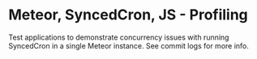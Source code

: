 
# Meteor, SyncedCron, JS - Profiling

Test applications to demonstrate concurrency issues with running SyncedCron in a single Meteor instance.
See commit logs for more info.

